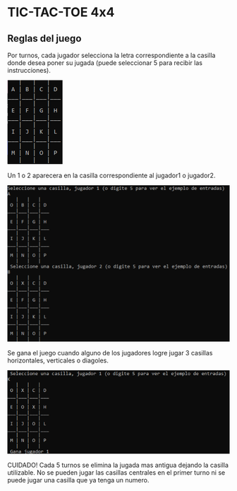 # TIC-TAC-TOE 4x4
 
## Reglas del juego
 
Por turnos, cada jugador selecciona la letra correspondiente a la casilla 
donde desea poner su jugada (puede seleccionar 5 para recibir las instrucciones).

![](img/posicioninicial.png)

Un 1 o 2 aparecera en la casilla correspondiente al jugador1 o jugador2.

![](img/jugadas.png)

Se gana el juego cuando alguno de los jugadores logre jugar 3 casillas horizontales, verticales o diagoles. 

![](img/ganada.png)

CUIDADO! Cada 5 turnos se elimina la jugada mas antigua dejando la casilla 
utilizable. No se pueden jugar las casillas centrales en el primer turno 
ni se puede jugar una casilla que ya tenga un numero. 

